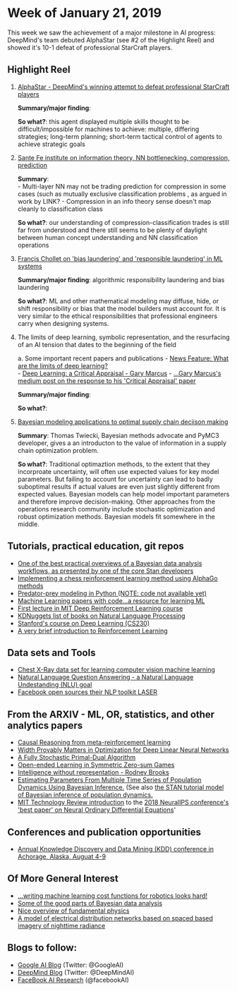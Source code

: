 # Week of January 21, 2019  
This week we saw the achievement of a major milestone in AI progress: DeepMind's team debuted AlphaStar (see #2 of the Highlight Reel) and showed it's 10-1 defeat of professional StarCraft players. 


## Highlight Reel
 1. [AlphaStar - DeepMind's winning attempt to defeat professional StarCraft players](https://deepmind.com/blog/alphastar-mastering-real-time-strategy-game-starcraft-ii/)  

    **Summary/major finding**:  

    **So what?**: this agent displayed multiple skills thought to be difficult/impossible for machines to achieve: multiple, differing strategies; long-term planning; short-term tactical control of agents to achieve strategic goals 
 
 2. [Sante Fe institute on information theory, NN bottlenecking, compression, prediction](https://santafe.edu/news-center/news/information-theory-holds-surprises-machine-learning)
 
     **Summary**:  
        - Multi-layer NN may not be trading prediction for compression in some cases (such as mutually exclusive classification problems , as argued in work by LINK? 
        - Compression in an info theory sense doesn't map cleanly to classification class
 
     **So what?**: our understanding of compression-classification trades is still far from understood and there still seems to be plenty of daylight between human concept understanding and NN classification operations

3. [Françis Chollet on 'bias laundering' and 'responsible laundering' in ML systems](https://twitter.com/fchollet/status/1087867234775486464)

    **Summary/major finding**: algorithmic responsibility laundering and bias laundering
    
    **So what?**: ML and other mathematical modeling may diffuse, hide, or shift responsibility or bias that the model builders must account for. It is very similar to the ethical responsibilities that professional engineers carry when designing systems.

4. The limits of deep learning, symbolic representation, and the resurfacing of an AI tension that dates to the beginning of the field

	a. Some important recent papers and publications
		- [News Feature: What are the limits of deep learning?](https://www.pnas.org/content/116/4/1074)  
		- [Deep Learning: a Critical Appraisal - Gary Marcus](https://arxiv.org/pdf/1801.00631.pdf) 
		- [...Gary Marcus's medium post on the response to his 'Critical Appraisal' paper](https://medium.com/@GaryMarcus/in-defense-of-skepticism-about-deep-learning-6e8bfd5ae0f1)  
		
    **Summary/major finding**:
    
    **So what?**:

5. [Bayesian modeling applications to optimal supply chain deciison making](https://twiecki.io/blog/2019/01/14/supply_chain/)
    
    **Summary**: Thomas Twiecki, Bayesian methods advocate and PyMC3 developer, gives a an introducton to the value of information in a supply chain optimization problem.

    **So what?**: Traditional optimaztion methods, to the extent that they incorproate uncertainty, will often use expected values for key model parameters. But failing to account for uncertainty can lead to badly suboptimal results if actual values are even just slightly different from expected values. Bayesian models can help model important parameters and therefore improve decision-making. Other approaches from the operations research community include stochastic optimization and robust optimization methods. Bayesian models fit somewhere in the middle.




## Tutorials, practical education, git repos


- [One of the best practical overviews of a Bayesian data analysis workflows, as presented by one of the core Stan developers](https://betanalpha.github.io/assets/case_studies/principled_bayesian_workflow.html)
- [Implementing a chess reinforcement learning method using AlphaGo methods](https://github.com/Zeta36/chess-alpha-zero)  
- [Predator-prey modeling in Python (NOTE: code not available yet)](https://www.reddit.com/r/Python/comments/ajdpf2/simulated_herbivores_and_carnivores_on_an_island/)  
- [Machine Learning papers with code...a resource for learning ML](https://www.kdnuggets.com/2018/12/papers-with-code-fantastic-github-resource-machine-learning.html)  
- [First lecture in MIT Deep Reinforcement Learning course](https://www.youtube.com/watch?v=zR11FLZ-O9M)  
- [KDNuggets list of books on Natural Language Processing](https://twitter.com/i/likes)  
- [Stanford's course on Deep Learning (CS230)](https://stanford.edu/~shervine/teaching/cs-230/)  
- [A very brief introduction to Reinforcement Learning](https://towardsdatascience.com/qrash-course-deep-q-networks-from-the-ground-up-1bbda41d3677)  

## Data sets and Tools
- [Chest X-Ray data set for learning computer vision machine learning](https://twitter.com/i/likes)  
- [Natural Language Question Answering - a Natural Language Undestanding (NLU) goal](https://ai.googleblog.com/2019/01/natural-questions-new-corpus-and.html)
- [Facebook open sources their NLP toolkit LASER](https://code.fb.com/ai-research/laser-multilingual-sentence-embeddings/)  

## From the ARXIV - ML, OR, statistics, and other analytics papers  
- [Causal Reasoning from meta-reinforcement learning](https://arxiv.org/abs/1901.08162)   
- [Width Provably Matters in Optimization for Deep Linear Neural Networks](https://arxiv.org/abs/1901.08572)  
- [A Fully Stochastic Primal-Dual Algorithm](https://arxiv.org/abs/1901.08170)  
- [Open-ended Learning in Symmetric Zero-sum Games](https://arxiv.org/abs/1901.08106)  
- [Intelligence without representation - Rodney Brooks](https://people.csail.mit.edu/brooks/papers/representation.pdf)  
- [Estimating Parameters From Multiple Time Series of Population Dynamics Using Bayesian Inference.](https://www.frontiersin.org/articles/10.3389/fevo.2018.00234/full) (See also [the STAN tutorial model of Bayesian inference of population dynamics.](https://mc-stan.org/users/documentation/case-studies/lotka-volterra-predator-prey.html)
- [MIT Technology Review introduction](https://www.technologyreview.com/s/612561/a-radical-new-neural-network-design-could-overcome-big-challenges-in-ai/) to the  [2018 NeuralIPS conference's 'best paper' on Neural Ordinary Differential Equations](https://arxiv.org/abs/1806.07366)'


## Conferences and publication opportunities
- [Annual Knowledge Discovery and Data Mining (KDD) conference in Achorage, Alaska, Auguat 4-9](https://www.kdd.org/kdd2019/)




## Of More General Interest
- [...writing machine learning cost functions for robotics  looks hard!](https://twitter.com/ankurhandos/status/1088172151528599552)
- [Some of the good parts of Bayesian data analysis](https://peadarcoyle.com/2019/01/01/think-you-need-to-learn-bayesian-analysis-read-this-first/?utm_content=bufferbfc3f&utm_medium=social&utm_source=twitter.com&utm_campaign=buffer)
- [Nice overview of fundamental physics](https://www.sns.ias.edu/sites/default/files/daed_a_00161(3).pdf)
- [A model of electrical distribution networks based on spaced based imagery of nighttime radiance](https://code.fb.com/connectivity/electrical-grid-mapping/) 


## Blogs to follow:
- [Google AI Blog](https://ai.googleblog.com) (Twitter: @GoogleAI)  
- [DeepMind Blog](https://deepmind.com/blog/) (Twitter: @DeepMindAI)  
- [FaceBook AI Research](https://code.fb.com/category/ai-research/) (@facebookAI)